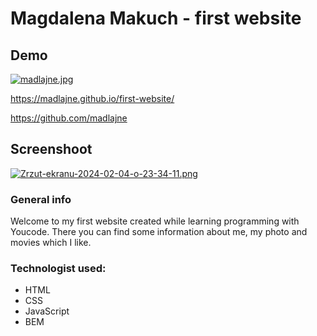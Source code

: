 # Magdalena Makuch - first website

## Demo
[![madlajne.jpg](https://i.postimg.cc/L8yZr1kz/madlajne.jpg)](https://postimg.cc/dhy1CDx1)

https://madlajne.github.io/first-website/

https://github.com/madlajne

## Screenshoot
[![Zrzut-ekranu-2024-02-04-o-23-34-11.png](https://i.postimg.cc/T3jDQs1H/Zrzut-ekranu-2024-02-04-o-23-34-11.png)](https://postimg.cc/w1vMj0hh)

### General info
Welcome to my first website created while learning programming with Youcode. There you can find some information about me, my photo and movies which I like.

### Technologist used:
- HTML
- CSS
- JavaScript
- BEM
